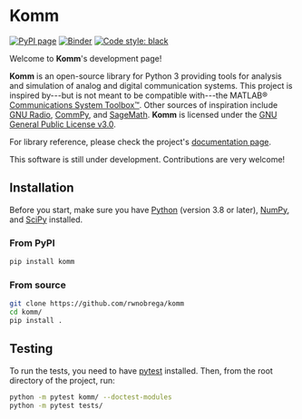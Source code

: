 # Komm

[![PyPI page](https://badge.fury.io/py/komm.svg)](https://pypi.org/project/komm/)
[![Binder](https://mybinder.org/badge.svg)](https://mybinder.org/v2/gh/rwnobrega/komm/master?filepath=demo)
[![Code style: black](https://img.shields.io/badge/code%20style-black-000000.svg)](https://github.com/psf/black/)

Welcome to **Komm**'s development page!

**Komm** is an open-source library for Python 3 providing tools for analysis and simulation of analog and digital communication systems. This project is inspired by---but is not meant to be compatible with---the MATLAB® [Communications System Toolbox™](https://www.mathworks.com/help/comm/). Other sources of inspiration include [GNU Radio](https://gnuradio.org/), [CommPy](http://veeresht.info/CommPy/), and [SageMath](https://www.sagemath.org/). **Komm** is licensed under the [GNU General Public License v3.0](https://www.gnu.org/licenses/gpl-3.0.en.html).

For library reference, please check the project's [documentation page](http://komm.dev/docs/).

This software is still under development. Contributions are very welcome!

## Installation

Before you start, make sure you have [Python](https://www.python.org/) (version 3.8 or later), [NumPy](https://www.numpy.org/), and [SciPy](https://www.scipy.org/) installed.

### From PyPI

``` bash
pip install komm
```

### From source

``` bash
git clone https://github.com/rwnobrega/komm
cd komm/
pip install .
```

## Testing

To run the tests, you need to have [pytest](https://pytest.org/) installed. Then, from the root directory of the project, run:

``` bash
python -m pytest komm/ --doctest-modules
python -m pytest tests/
```
